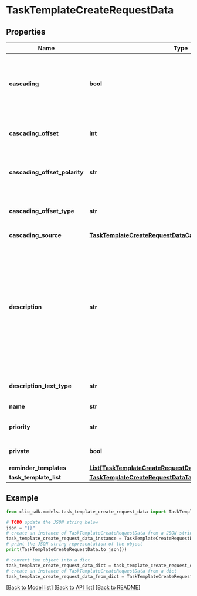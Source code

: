 # TaskTemplateCreateRequestData


## Properties

Name | Type | Description | Notes
------------ | ------------- | ------------- | -------------
**cascading** | **bool** | Determines if the TaskTemplate has a due date that is derived from another TaskTemplate. (Note that if false, no other cascading information will be checked) | [optional] 
**cascading_offset** | **int** | The amount of time that will differentiate the cascaded TaskTemplate from its parent. | [optional] 
**cascading_offset_polarity** | **str** | Determines whether or not the cascading_offset occurs before or after its parent. | [optional] 
**cascading_offset_type** | **str** | Determines the quantity of the cascading offset (e.g. CalendarDays, CalendarWeeks etc.) | [optional] 
**cascading_source** | [**TaskTemplateCreateRequestDataCascadingSource**](TaskTemplateCreateRequestDataCascadingSource.md) |  | [optional] 
**description** | **str** | Longer description of the TaskTemplate. This TaskTemplate supports rich text when the &#x60;description_text_type&#x60; field is set to &#x60;rich_text&#x60;. With supported tags such as &#x60;&lt;a&gt;&#x60;, &#x60;&lt;b&gt;&#x60;, &#x60;&lt;br&gt;&#x60;, &#x60;&lt;div&gt;&#x60;, &#x60;&lt;em&gt;&#x60;, &#x60;&lt;i&gt;&#x60; &#x60;&lt;li&gt;&#x60;, &#x60;&lt;ol&gt;&#x60;, &#x60;&lt;p&gt;&#x60;, &#x60;&lt;s&gt;&#x60;, &#x60;&lt;strong&gt;&#x60;, &#x60;&lt;u&gt;&#x60; and &#x60;&lt;ul&gt;&#x60;. This TaskTemplate also supports attributes such as &#x60;href&#x60;, &#x60;rel&#x60;, &#x60;type&#x60;, and &#x60;target&#x60;. | [optional] 
**description_text_type** | **str** | The type of text in the description field. | [optional] [default to 'plain_text']
**name** | **str** | Short name for the TaskTemplate. | 
**priority** | **str** | Priority of the task. | [optional] [default to 'Normal']
**private** | **bool** | Whether or not this TaskTemplate should be private. | [optional] 
**reminder_templates** | [**List[TaskTemplateCreateRequestDataReminderTemplatesInner]**](TaskTemplateCreateRequestDataReminderTemplatesInner.md) |  | [optional] 
**task_template_list** | [**TaskTemplateCreateRequestDataTaskTemplateList**](TaskTemplateCreateRequestDataTaskTemplateList.md) |  | [optional] 

## Example

```python
from clio_sdk.models.task_template_create_request_data import TaskTemplateCreateRequestData

# TODO update the JSON string below
json = "{}"
# create an instance of TaskTemplateCreateRequestData from a JSON string
task_template_create_request_data_instance = TaskTemplateCreateRequestData.from_json(json)
# print the JSON string representation of the object
print(TaskTemplateCreateRequestData.to_json())

# convert the object into a dict
task_template_create_request_data_dict = task_template_create_request_data_instance.to_dict()
# create an instance of TaskTemplateCreateRequestData from a dict
task_template_create_request_data_from_dict = TaskTemplateCreateRequestData.from_dict(task_template_create_request_data_dict)
```
[[Back to Model list]](../README.md#documentation-for-models) [[Back to API list]](../README.md#documentation-for-api-endpoints) [[Back to README]](../README.md)


